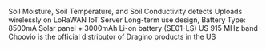 Soil Moisture, Soil Temperature, and Soil Conductivity detects
Uploads wirelessly on LoRaWAN IoT Server
Long-term use design, Battery Type: 8500mA
Solar panel + 3000mAh Li-on battery (SE01-LS)
US 915 MHz band
Choovio is the official distributor of Dragino products in the US
